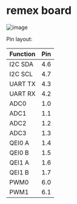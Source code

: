 # remex board

![image](https://user-images.githubusercontent.com/15901945/214683006-4410ddb3-f0d8-492e-82fa-400414c324de.png)

Pin layout:

| Function    | Pin         |
| ----------- | ----------- |
| I2C SDA | 4.6 |
| I2C SCL | 4.7 | 
| UART TX | 4.3 |
| UART RX | 4.2 |
| ADC0    | 1.0 |
| ADC1    | 1.1 |
| ADC2    | 1.2 |
| ADC3    | 1.3 |
| QEI0 A  | 1.4 |
| QEI0 B  | 1.5 |
| QEI1 A  | 1.6 |
| QEI1 B  | 1.7 |
| PWM0    | 6.0 |
| PWM1    | 6.1 |
